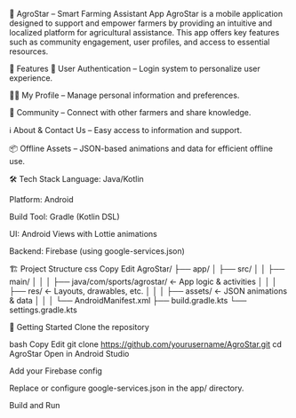 🌾 AgroStar – Smart Farming Assistant App
AgroStar is a mobile application designed to support and empower farmers by providing an intuitive and localized platform for agricultural assistance. This app offers key features such as community engagement, user profiles, and access to essential resources.

📱 Features
👤 User Authentication – Login system to personalize user experience.

🧑‍🌾 My Profile – Manage personal information and preferences.

🤝 Community – Connect with other farmers and share knowledge.

ℹ️ About & Contact Us – Easy access to information and support.

📦 Offline Assets – JSON-based animations and data for efficient offline use.

🛠️ Tech Stack
Language: Java/Kotlin

Platform: Android

Build Tool: Gradle (Kotlin DSL)

UI: Android Views with Lottie animations

Backend: Firebase (using google-services.json)

🏗️ Project Structure
css
Copy
Edit
AgroStar/
├── app/
│   ├── src/
│   │   ├── main/
│   │   │   ├── java/com/sports/agrostar/   ← App logic & activities
│   │   │   ├── res/                         ← Layouts, drawables, etc.
│   │   │   ├── assets/                      ← JSON animations & data
│   │   │   └── AndroidManifest.xml
├── build.gradle.kts
└── settings.gradle.kts

🚀 Getting Started
Clone the repository

bash
Copy
Edit
git clone https://github.com/yourusername/AgroStar.git
cd AgroStar
Open in Android Studio

Add your Firebase config

Replace or configure google-services.json in the app/ directory.

Build and Run

